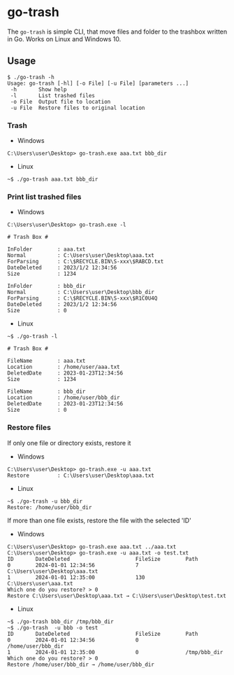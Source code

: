 # go-trash
The `go-trash` is simple CLI, that move files and folder to the trashbox written in Go.
Works on Linux and Windows 10.

## Usage
```
$ ./go-trash -h
Usage: go-trash [-hl] [-o File] [-u File] [parameters ...]
 -h       Show help
 -l       List trashed files
 -o File  Output file to location
 -u File  Restore files to original location
```

### Trash
* Windows
```
C:\Users\user\Desktop> go-trash.exe aaa.txt bbb_dir
```

* Linux
```
~$ ./go-trash aaa.txt bbb_dir
```

### Print list trashed files
* Windows
```
C:\Users\user\Desktop> go-trash.exe -l

# Trash Box #

InFolder        : aaa.txt
Normal          : C:\Users\user\Desktop\aaa.txt
ForParsing      : C:\$RECYCLE.BIN\S-xxx\$RABCD.txt
DateDeleted     : 2023/1/2 12:34:56
Size            : 1234

InFolder        : bbb_dir
Normal          : C:\Users\user\Desktop\bbb_dir
ForParsing      : C:\$RECYCLE.BIN\S-xxx\$R1C0U4Q
DateDeleted     : 2023/1/2 12:34:56
Size            : 0
```

* Linux
```
~$ ./go-trash -l

# Trash Box #

FileName        : aaa.txt
Location        : /home/user/aaa.txt
DeletedDate     : 2023-01-23T12:34:56
Size            : 1234

FileName        : bbb_dir
Location        : /home/user/bbb_dir
DeletedDate     : 2023-01-23T12:34:56
Size            : 0
```


### Restore files
If only one file or directory exists, restore it

* Windows 
```
C:\Users\user\Desktop> go-trash.exe -u aaa.txt
Restore         : C:\Users\user\Desktop\aaa.txt
```

* Linux
```
~$ ./go-trash -u bbb_dir
Restore: /home/user/bbb_dir
```


If more than one file exists, restore the file with the selected 'ID'
* Windows 
```
C:\Users\user\Desktop> go-trash.exe aaa.txt ../aaa.txt
C:\Users\user\Desktop> go-trash.exe -u aaa.txt -o test.txt 
ID       DateDeleted                     FileSize        Path
0        2024-01-01 12:34:56             7               C:\Users\user\Desktop\aaa.txt
1        2024-01-01 12:35:00             130             C:\Users\user\aaa.txt
Which one do you restore? > 0
Restore C:\Users\user\Desktop\aaa.txt → C:\Users\user\Desktop\test.txt
```

* Linux
```
~$ ./go-trash bbb_dir /tmp/bbb_dir
~$ ./go-trash  -u bbb -o test
ID       DateDeleted                     FileSize        Path
0        2024-01-01 12:34:56             0               /home/user/bbb_dir
1        2024-01-01 12:35:00             0               /tmp/bbb_dir
Which one do you restore? > 0
Restore /home/user/bbb_dir → /home/user/bbb_dir
```
